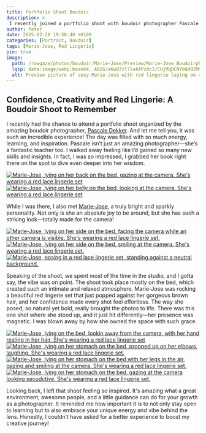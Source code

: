 ```yaml
---
title: Portfolio Shoot Boudoir
description: >-
 I recently joined a portfolio shoot with boudoir photographer Pascale Dekker in a cozy studio. Most of the session took place on the bed, with Marie-Jose—her brown hair and bold red lingerie—bringing effortless confidence to each shot. The day was full of learning and inspiration, leaving me more motivated than ever to grow in my own photography journey. 
author: Peter
date: 2025-02-28 19:58:40 +0100
categories: [Portrait, Boudoir]
tags: [Marie-Jose, Red Lingerie]
pin: true
image: 
  path: /rawgaze/photos/boudoir/Marie-Jose/Preview/Marie-Jose_Boudoirphoto_red_lingerie_sexy_1.webp
  lqip: data:image/webp;base64, AB2G/eKwQ7zl7loAAPz8nI/CHjMqDCNYbQd0ZMKffgnuNCJFAhszxY+V+5CA1oQY BJ1pVfUvTLGoh5fpblvBn0th0S56FRYDDFTo4BQR68pj+dGmIPI1tAAA
  alt: Preview picture of sexy Marie-Jose with red lingerie laying on a bed.
---  
```


## Confidence, Creativity and Red Lingerie: A Boudoir Shoot to Remember

I recently had the chance to attend a portfolio shoot organized by the amazing boudoir photographer, [Pascale Dekker](https://www.instagram.com/the_female_gaze_by_pascale//). And let me tell you, it was such an incredible experience! The day was filled with so much energy, learning, and inspiration. Pascale isn’t just an amazing photographer—she’s a fantastic teacher too. I walked away feeling like I’d gained so many new skills and insights. In fact, I was so impressed, I grabbed her book right there on the spot to dive even deeper into her wisdom.


<!-- This section with 'option wide' is for landscape pics only -->
<div class="main-content">
  <div class="image-wrapper wide align-center" style="--width: 1280; --height: 852;">
    <a href="{{ site.cdn }}rawgaze/photos/boudoir/Marie-Jose/Large/Marie-Jose_Boudoirphoto_red_lingerie_sexy_1.webp"
       class="glightbox" data-gallery="gallery1">
      <img src="{{ site.cdn }}rawgaze/photos/boudoir/Marie-Jose/Small/Marie-Jose_Boudoirphoto_red_lingerie_sexy_1.webp"
           srcset="
           {{ site.cdn }}rawgaze/photos/boudoir/Marie-Jose/Small/Marie-Jose_Boudoirphoto_red_lingerie_sexy_1.webp 1280w,
           {{ site.cdn }}rawgaze/photos/boudoir/Marie-Jose/Medium/Marie-Jose_Boudoirphoto_red_lingerie_sexy_1.webp 2000w,
           {{ site.cdn }}rawgaze/photos/boudoir/Marie-Jose/Large/Marie-Jose_Boudoirphoto_red_lingerie_sexy_1.webp 3840w"
           sizes="(max-width: 800px) 100vw, (max-width: 1600px) 50vw, 33vw"
           alt="Marie-Jose, lying on her back on the bed, gazing at the camera. She's wearing a red lace lingerie set"
           loading="lazy">
    </a>
  </div>
</div>

<!-- This section with 'option wide' is for landscape pics only -->
<div class="main-content">
  <div class="image-wrapper wide align-center" style="--width: 1280; --height: 852;">
    <a href="{{ site.cdn }}rawgaze/photos/boudoir/Marie-Jose/Large/Marie-Jose_Boudoirphoto_red_lingerie_sexy_2.webp"
       class="glightbox" data-gallery="gallery1">
      <img src="{{ site.cdn }}rawgaze/photos/boudoir/Marie-Jose/Small/Marie-Jose_Boudoirphoto_red_lingerie_sexy_2.webp"
           srcset="
           {{ site.cdn }}rawgaze/photos/boudoir/Marie-Jose/Small/Marie-Jose_Boudoirphoto_red_lingerie_sexy_2.webp 1280w,
           {{ site.cdn }}rawgaze/photos/boudoir/Marie-Jose/Medium/Marie-Jose_Boudoirphoto_red_lingerie_sexy_2.webp 2000w,
           {{ site.cdn }}rawgaze/photos/boudoir/Marie-Jose/Large/Marie-Jose_Boudoirphoto_red_lingerie_sexy_2.webp 3840w"
           sizes="(max-width: 800px) 100vw, (max-width: 1600px) 50vw, 33vw"
           alt="Marie-Jose, lying on her belly on the bed, looking at the camera. She's wearing a red lace lingerie set"
           loading="lazy">
    </a>
  </div>
</div>

While I was there, I also met [Marie-Jose](https://www.instagram.com/mysticangeleyes/), a truly bright and sparkly personality. Not only is she an absolute joy to be around, but she has such a striking look—totally made for the camera!

<!-- This section with 'option wide' is for landscape pics only -->
<div class="main-content">
  <div class="image-wrapper wide align-center" style="--width: 1280; --height: 852;">
    <a href="{{ site.cdn }}rawgaze/photos/boudoir/Marie-Jose/Large/Marie-Jose_Boudoirphoto_red_lingerie_sexy_3.webp"
       class="glightbox" data-gallery="gallery1">
      <img src="{{ site.cdn }}rawgaze/photos/boudoir/Marie-Jose/Small/Marie-Jose_Boudoirphoto_red_lingerie_sexy_3.webp"
           srcset="
           {{ site.cdn }}rawgaze/photos/boudoir/Marie-Jose/Small/Marie-Jose_Boudoirphoto_red_lingerie_sexy_3.webp 1280w,
           {{ site.cdn }}rawgaze/photos/boudoir/Marie-Jose/Medium/Marie-Jose_Boudoirphoto_red_lingerie_sexy_3.webp 2000w,
           {{ site.cdn }}rawgaze/photos/boudoir/Marie-Jose/Large/Marie-Jose_Boudoirphoto_red_lingerie_sexy_3.webp 3840w"
           sizes="(max-width: 800px) 100vw, (max-width: 1600px) 50vw, 33vw"
           alt="Marie-Jose, lying on her side on the bed, facing the camera while an other camera is visible. She's wearing a red lace lingerie set."
           loading="lazy">
    </a>
  </div>
</div>

<!-- This section with 'option wide' is for landscape pics only -->
<div class="main-content">
  <div class="image-wrapper wide align-center" style="--width: 1280; --height: 852;">
    <a href="{{ site.cdn }}rawgaze/photos/boudoir/Marie-Jose/Large/Marie-Jose_Boudoirphoto_red_lingerie_sexy_4.webp"
       class="glightbox" data-gallery="gallery1">
      <img src="{{ site.cdn }}rawgaze/photos/boudoir/Marie-Jose/Small/Marie-Jose_Boudoirphoto_red_lingerie_sexy_4.webp"
           srcset="
           {{ site.cdn }}rawgaze/photos/boudoir/Marie-Jose/Small/Marie-Jose_Boudoirphoto_red_lingerie_sexy_4.webp 1280w,
           {{ site.cdn }}rawgaze/photos/boudoir/Marie-Jose/Medium/Marie-Jose_Boudoirphoto_red_lingerie_sexy_4.webp 2000w,
           {{ site.cdn }}rawgaze/photos/boudoir/Marie-Jose/Large/Marie-Jose_Boudoirphoto_red_lingerie_sexy_4.webp 3840w"
           sizes="(max-width: 800px) 100vw, (max-width: 1600px) 50vw, 33vw"
           alt="Marie-Jose, lying on her side on the bed, smiling at the camera. She's wearing a red lace lingerie set."
           loading="lazy">
    </a>
  </div>
</div>

<!-- This section with 'option wide' is for landscape pics only -->
<div class="main-content">
  <div class="image-wrapper wide align-center" style="--width: 1280; --height: 852;">
    <a href="{{ site.cdn }}rawgaze/photos/boudoir/Marie-Jose/Large/Marie-Jose_Boudoirphoto_red_lingerie_sexy_5.webp"
       class="glightbox" data-gallery="gallery1">
      <img src="{{ site.cdn }}rawgaze/photos/boudoir/Marie-Jose/Small/Marie-Jose_Boudoirphoto_red_lingerie_sexy_5.webp"
           srcset="
           {{ site.cdn }}rawgaze/photos/boudoir/Marie-Jose/Small/Marie-Jose_Boudoirphoto_red_lingerie_sexy_5.webp 1280w,
           {{ site.cdn }}rawgaze/photos/boudoir/Marie-Jose/Medium/Marie-Jose_Boudoirphoto_red_lingerie_sexy_5.webp 2000w,
           {{ site.cdn }}rawgaze/photos/boudoir/Marie-Jose/Large/Marie-Jose_Boudoirphoto_red_lingerie_sexy_5.webp 3840w"
           sizes="(max-width: 800px) 100vw, (max-width: 1600px) 50vw, 33vw"
           alt="Marie-Jose, posing in a red lace lingerie set, standing against a neutral background."
           loading="lazy">
    </a>
  </div>
</div>

Speaking of the shoot, we spent most of the time in the studio, and I gotta say, the vibe was on point. The shoot took place mostly on the bed, which created such an intimate and relaxed atmosphere. Marie-Jose was rocking a beautiful red lingerie set that just popped against her gorgeous brown hair, and her confidence made every shot feel effortless. The way she posed, so natural yet bold, really brought the photos to life. There was this one shot where she stood up, and it just hit differently—her presence was magnetic. I was blown away by how she owned the space with such grace.

<!-- This section with 'option wide' is for landscape pics only -->
<div class="main-content">
  <div class="image-wrapper wide align-center" style="--width: 1280; --height: 852;">
    <a href="{{ site.cdn }}rawgaze/photos/boudoir/Marie-Jose/Large/Marie-Jose_Boudoirphoto_red_lingerie_sexy_6.webp"
       class="glightbox" data-gallery="gallery1">
      <img src="{{ site.cdn }}rawgaze/photos/boudoir/Marie-Jose/Small/Marie-Jose_Boudoirphoto_red_lingerie_sexy_6.webp"
           srcset="
           {{ site.cdn }}rawgaze/photos/boudoir/Marie-Jose/Small/Marie-Jose_Boudoirphoto_red_lingerie_sexy_6.webp 1280w,
           {{ site.cdn }}rawgaze/photos/boudoir/Marie-Jose/Medium/Marie-Jose_Boudoirphoto_red_lingerie_sexy_6.webp 2000w,
           {{ site.cdn }}rawgaze/photos/boudoir/Marie-Jose/Large/Marie-Jose_Boudoirphoto_red_lingerie_sexy_6.webp 3840w"
           sizes="(max-width: 800px) 100vw, (max-width: 1600px) 50vw, 33vw"
           alt="Marie-Jose, lying on the bed, lookin away from the camera, with her hand resting in her hair. She's wearing a red lace lingerie set"
           loading="lazy">
    </a>
  </div>
</div>

<!-- This section with 'option wide' is for landscape pics only -->
<div class="main-content">
  <div class="image-wrapper wide align-center" style="--width: 1280; --height: 852;">
    <a href="{{ site.cdn }}rawgaze/photos/boudoir/Marie-Jose/Large/Marie-Jose_Boudoirphoto_red_lingerie_sexy_7.webp"
       class="glightbox" data-gallery="gallery1">
      <img src="{{ site.cdn }}rawgaze/photos/boudoir/Marie-Jose/Small/Marie-Jose_Boudoirphoto_red_lingerie_sexy_7.webp"
           srcset="
           {{ site.cdn }}rawgaze/photos/boudoir/Marie-Jose/Small/Marie-Jose_Boudoirphoto_red_lingerie_sexy_7.webp 1280w,
           {{ site.cdn }}rawgaze/photos/boudoir/Marie-Jose/Medium/Marie-Jose_Boudoirphoto_red_lingerie_sexy_7.webp 2000w,
           {{ site.cdn }}rawgaze/photos/boudoir/Marie-Jose/Large/Marie-Jose_Boudoirphoto_red_lingerie_sexy_7.webp 3840w"
           sizes="(max-width: 800px) 100vw, (max-width: 1600px) 50vw, 33vw"
           alt="Marie-Jose, lying on her stomach on the bed, propped up on her elbows, laughing. She's wearing a red lace lingerie set."
           loading="lazy">
    </a>
  </div>
</div>

<!-- This section with 'option wide' is for landscape pics only -->
<div class="main-content">
  <div class="image-wrapper wide align-center" style="--width: 1280; --height: 852;">
    <a href="{{ site.cdn }}rawgaze/photos/boudoir/Marie-Jose/Large/Marie-Jose_Boudoirphoto_red_lingerie_sexy_8.webp"
       class="glightbox" data-gallery="gallery1">
      <img src="{{ site.cdn }}rawgaze/photos/boudoir/Marie-Jose/Small/Marie-Jose_Boudoirphoto_red_lingerie_sexy_8.webp"
           srcset="
           {{ site.cdn }}rawgaze/photos/boudoir/Marie-Jose/Small/Marie-Jose_Boudoirphoto_red_lingerie_sexy_8.webp 1280w,
           {{ site.cdn }}rawgaze/photos/boudoir/Marie-Jose/Medium/Marie-Jose_Boudoirphoto_red_lingerie_sexy_8.webp 2000w,
           {{ site.cdn }}rawgaze/photos/boudoir/Marie-Jose/Large/Marie-Jose_Boudoirphoto_red_lingerie_sexy_8.webp 3840w"
           sizes="(max-width: 800px) 100vw, (max-width: 1600px) 50vw, 33vw"
           alt="Marie-Jose, lying on her stomach on the bed with her legs in the air, gazing and smiling at the camera. She's wearing a red lace lingerie set."
           loading="lazy">
    </a>
  </div>
</div>

<!-- This section with 'option wide' is for landscape pics only -->
<div class="main-content">
  <div class="image-wrapper wide align-center" style="--width: 1280; --height: 852;">
    <a href="{{ site.cdn }}rawgaze/photos/boudoir/Marie-Jose/Large/Marie-Jose_Boudoirphoto_red_lingerie_sexy_9.webp"
       class="glightbox" data-gallery="gallery1">
      <img src="{{ site.cdn }}rawgaze/photos/boudoir/Marie-Jose/Small/Marie-Jose_Boudoirphoto_red_lingerie_sexy_9.webp"
           srcset="
           {{ site.cdn }}rawgaze/photos/boudoir/Marie-Jose/Small/Marie-Jose_Boudoirphoto_red_lingerie_sexy_9.webp 1280w,
           {{ site.cdn }}rawgaze/photos/boudoir/Marie-Jose/Medium/Marie-Jose_Boudoirphoto_red_lingerie_sexy_9.webp 2000w,
           {{ site.cdn }}rawgaze/photos/boudoir/Marie-Jose/Large/Marie-Jose_Boudoirphoto_red_lingerie_sexy_9.webp 3840w"
           sizes="(max-width: 800px) 100vw, (max-width: 1600px) 50vw, 33vw"
           alt="Marie-Jose, lying on her stomach on the bed, gazing at the camera looking secudctive. She's wearing a red lace lingerie set."
           loading="lazy">
    </a>
  </div>
</div>

Looking back, I left that shoot feeling so inspired. It's amazing what a great environment, awesome people, and a little guidance can do for your growth as a photographer. It reminded me how important it is to not only stay open to learning but to also embrace your unique energy and vibe behind the lens. Honestly, I couldn’t have asked for a better experience to boost my creative journey!
